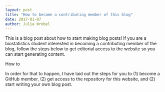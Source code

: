 ```yaml
---
layout: post
title: "How to become a contributing member of this blog"
date: 2017-01-07
author: Julia Wrobel
---
```


This is a blog post about how to start making blog posts! If you are a biostatistics student interested in becoming a contributing member of the blog, follow the steps below to get editorial access to the website so you can start generating content.



How to 




In order for that to happen, 
I have laid out the steps for you to (1) become a GitHub member, (2) get access to the repository for this website, and 
(2) start writing your own blog post.
